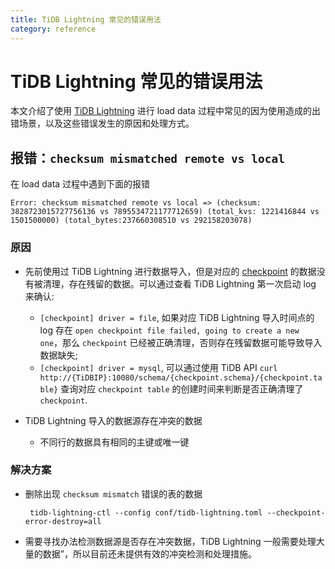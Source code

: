 ```yaml
---
title: TiDB Lightning 常见的错误用法
category: reference
---
```


# TiDB Lightning 常见的错误用法

本文介绍了使用 [TiDB Lightning](/dev/reference/tools/tidb-lightning/overview.md) 进行 load data 过程中常见的因为使用造成的出错场景，以及这些错误发生的原因和处理方式。

## 报错：`checksum mismatched remote vs local`

在 load data 过程中遇到下面的报错

```log
Error: checksum mismatched remote vs local => (checksum: 3828723015727756136 vs 7895534721177712659) (total_kvs: 1221416844 vs 1501500000) (total_bytes:237660308510 vs 292158203078)
```

### 原因

* 先前使用过 TiDB Lightning 进行数据导入，但是对应的 [checkpoint](/dev/reference/tools/tidb-lightning/checkpoints.md) 的数据没有被清理，存在残留的数据。可以通过查看 TiDB Lightning 第一次启动 log 来确认:
    * `[checkpoint] driver = file`, 如果对应 TiDB Lightning 导入时间点的 log 存在 `open checkpoint file failed, going to create a new one`，那么 `checkpoint` 已经被正确清理，否则存在残留数据可能导致导入数据缺失;
    * `[checkpoint] driver = mysql`, 可以通过使用 TiDB API `curl http://{TiDBIP}:10080/schema/{checkpoint.schema}/{checkpoint.table}` 查询对应 `checkpoint table` 的创建时间来判断是否正确清理了 `checkpoint`.

* TiDB Lightning 导入的数据源存在冲突的数据
    * 不同行的数据具有相同的主键或唯一键

### 解决方案

* 删除出现 `checksum mismatch` 错误的表的数据

  ```
   tidb-lightning-ctl --config conf/tidb-lightning.toml --checkpoint-error-destroy=all
  ```

* 需要寻找办法检测数据源是否存在冲突数据，TiDB Lightning 一般需要处理大量的数据”，所以目前还未提供有效的冲突检测和处理措施。